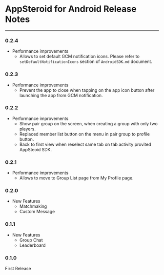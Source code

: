# AppSteroid for Android Release Notes

---

### 0.2.4
- Performance improvements
	- Allows to set default GCM notification icons. Please refer to `setDefaultNotificationIcons` section of `AndroidSDK.md` document.

### 0.2.3
- Performance improvements
	- Prevent the app to close when tapping on the app icon button after launching the app from GCM notification.

### 0.2.2
- Performance improvements
    - Show pair group on the screen, when creating a group with only two players.
    - Replaced member list button on the menu in pair group to profile button.
    - Back to first view when reselect same tab on tab activity provited AppSteoid SDK.

### 0.2.1
- Performance improvements
	- Allows to move to Group List page from My Profile page.

### 0.2.0
- New Features
	- Matchmaking
	- Custom Message	

### 0.1.1
- New Features
	- Group Chat
	- Leaderboard

### 0.1.0
First Release